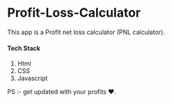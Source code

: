 # Profit-Loss-Calculator

This app is a Profit net loss calculator (PNL calculator).

#### Tech Stack
<ol>
  <li> Html</li>
  <li> CSS</li>
  <li> Javascript</li>
</ol>

PS :- get updated with your profits ❤️.